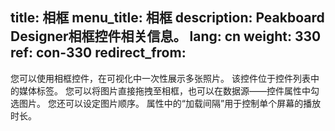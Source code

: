 title: 相框
menu_title: 相框
description: Peakboard Designer相框控件相关信息。
lang: cn
weight: 330
ref: con-330
redirect_from:
---

您可以使用相框控件，在可视化中一次性展示多张照片。
该控件位于控件列表中的媒体标签。
您可以将图片直接拖拽至相框，也可以在数据源——控件属性中勾选图片。
您还可以设定图片顺序。
属性中的“加载间隔”用于控制单个屏幕的播放时长。
